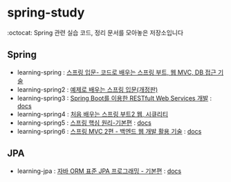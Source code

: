 # spring-study
:octocat: Spring 관련 실습 코드, 정리 문서를 모아놓은 저장소입니다  

## Spring
* learning-spring : [스프링 입문- 코드로 배우는 스프링 부트, 웹 MVC, DB 접근 기술](https://www.inflearn.com/course/%EC%8A%A4%ED%94%84%EB%A7%81-%EC%9E%85%EB%AC%B8-%EC%8A%A4%ED%94%84%EB%A7%81%EB%B6%80%ED%8A%B8)
* learning-spring2 : [예제로 배우는 스프링 입문(개정판)](https://www.inflearn.com/course/spring_revised_edition)
* learning-spring3 : [Spring Boot를 이용한 RESTfult Web Services 개발](https://www.inflearn.com/course/spring-boot-restful-web-services) : [docs](https://github.com/twoosky/spring-study/tree/main/learning-spring3)
* learning-spring4 : [처음 배우는 스프링 부트2 웹, 시큐리티](https://github.com/kwj1270/TIL_FIRST_SPRINGBOOT2)
* learning-spring5 : [스프링 핵심 원리-기본편](https://www.inflearn.com/course/%EC%8A%A4%ED%94%84%EB%A7%81-%ED%95%B5%EC%8B%AC-%EC%9B%90%EB%A6%AC-%EA%B8%B0%EB%B3%B8%ED%8E%B8/dashboard) : [docs](https://github.com/twoosky/spring-study/tree/main/learning-spring5)
* learning-spring6 : [스프링 MVC 2편 - 백엔드 웹 개발 활용 기술](https://www.inflearn.com/course/%EC%8A%A4%ED%94%84%EB%A7%81-mvc-2/dashboard) : [docs](https://github.com/twoosky/spring-study/tree/main/learning-spring6)

## JPA
* learning-jpa : [자바 ORM 표준 JPA 프로그래밍 - 기본편](https://www.inflearn.com/course/ORM-JPA-Basic/dashboard) : [docs](https://github.com/twoosky/TIL/tree/main/JPA)
